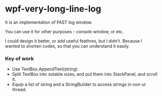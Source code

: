 # wpf-very-long-line-log

It is an implementation of FAST log window.

You can use it for other purposes - console window, or etc.

I could design it better, or add useful feathres, but I didn't. Because I wanted to shorten codes, so that you can understand it easily.

### Key of work
 - Use TextBox.AppendText(string)
 - Split TextBox into sutable sizes, and put them into StackPanel, and scroll it.
 - Equip a list of string and a StringBuilder to access strings in non-ui thread.
